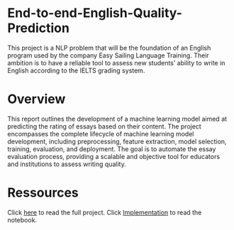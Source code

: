 # End-to-end-English-Quality-Prediction
This project is a NLP problem that will be the foundation of an English program used by the company Easy Sailing Language Training. Their ambition is to have a reliable tool to assess new students’ ability to write in English according to the IELTS grading system.

# Overview
This report outlines the development of a machine learning model aimed at predicting the rating of essays based on their content. The project encompasses the complete lifecycle of machine learning model development, including preprocessing, feature extraction, model selection, training, evaluation, and deployment. The goal is to automate the essay evaluation process, providing a scalable and objective tool for educators and institutions to assess writing quality. 

# Ressources
Click [here](https://github.com/Dalysko/End-to-end-English-Quality-Prediction/blob/main/Final_Project.ipynb) to read the full project.
Click [Implementation](https://github.com/Dalysko/End-to-end-English-Quality-Prediction/blob/main/Final_Project.ipynb) to read the notebook.
